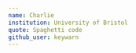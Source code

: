 ```yaml
---
name: Charlie
institution: University of Bristol
quote: Spaghetti code
github_user: keywarn
---
```

